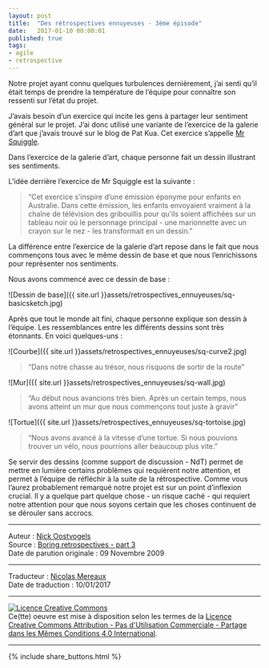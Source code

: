 ```yaml
---
layout: post
title:  "Des rétrospectives ennuyeuses - 3ème épisode"
date:   2017-01-10 00:00:01
published: true
tags: 
- agile
- retrospective
---
```


Notre projet ayant connu quelques turbulences dernièrement, j’ai senti qu’il était temps de prendre la température de l’équipe pour connaître son ressenti sur l’état du projet.

J’avais besoin d’un exercice qui incite les gens à partager leur sentiment général sur le projet. J’ai donc utilisé une variante de l’exercice de la galerie d’art que j’avais trouvé sur le blog de Pat Kua. Cet exercice s’appelle [Mr Squiggle](http://www.thekua.com/atwork/2008/04/retrospective-exercise-mr-squiggle/).

Dans l’exercice de la galerie d’art, chaque personne fait un dessin illustrant ses sentiments. 

L’idée derrière l’exercice de Mr Squiggle est la suivante :

> “Cet exercice s’inspire d’une émission éponyme pour enfants en Australie. Dans cette émission, les enfants envoyaient vraiment à la chaîne de télévision des gribouillis pour qu’ils soient affichées sur un tableau noir où le personnage principal - une marionnette avec un crayon sur le nez - les transformait en un dessin.”

La différence entre l’exercice de la galerie d’art repose dans le fait que nous commençons tous avec le même dessin de base et que nous l’enrichissons pour représenter nos sentiments.

Nous avons commencé avec ce dessin de base :

![Dessin de base]({{ site.url }}assets/retrospectives_ennuyeuses/sq-basicsketch.jpg)

Après que tout le monde ait fini, chaque personne explique son dessin à l’équipe. Les ressemblances entre les différents dessins sont très étonnants. En voici quelques-uns :

![Courbe]({{ site.url }}assets/retrospectives_ennuyeuses/sq-curve2.jpg)

> “Dans notre chasse au trésor, nous risquons de sortir de la route”

![Mur]({{ site.url }}assets/retrospectives_ennuyeuses/sq-wall.jpg)

> “Au début nous avancions très bien. Après un certain temps, nous avons atteint un mur que nous commençons tout juste à gravir”

![Tortue]({{ site.url }}assets/retrospectives_ennuyeuses/sq-tortoise.jpg)

> “Nous avons avancé à la vitesse d’une tortue. Si nous pouvions trouver un vélo, nous pourrions aller beaucoup plus vite.”

Se servir des dessins (comme support de discussion - NdT) permet de mettre en lumière certains problèmes qui requièrent notre attention, et permet à l’équipe de réfléchir à la suite de la rétrospective. Comme vous l’aurez probablement remarqué notre projet est sur un point d’inflexion crucial. Il y a quelque part quelque chose - un risque caché - qui requiert notre attention pour que nous soyons certain que les choses continuent de se dérouler sans accrocs.

---
Auteur : [Nick Oostvogels](https://skycoach.be/ss/)  
Source : [Boring retrospectives - part 3](https://skycoach.be/2009/11/09/boring-retrospectives-part-3/)  
Date de parution originale : 09 Novembre 2009  

---
Traducteur : [Nicolas Mereaux](http://www.les-traducteurs-agiles.org/traducteurs/)  
Date de traduction : 10/01/2017  

---

<a rel="license" href="http://creativecommons.org/licenses/by-nc-sa/4.0/"><img alt="Licence Creative Commons" style="border-width:0" src="http://i.creativecommons.org/l/by-nc-sa/4.0/88x31.png" /></a><br />Ce(tte) oeuvre est mise à disposition selon les termes de la <a rel="license" href="http://creativecommons.org/licenses/by-nc-sa/4.0/">Licence Creative Commons Attribution - Pas d'Utilisation Commerciale - Partage dans les Mêmes Conditions 4.0 International</a>.

---

{% include share_buttons.html %}


